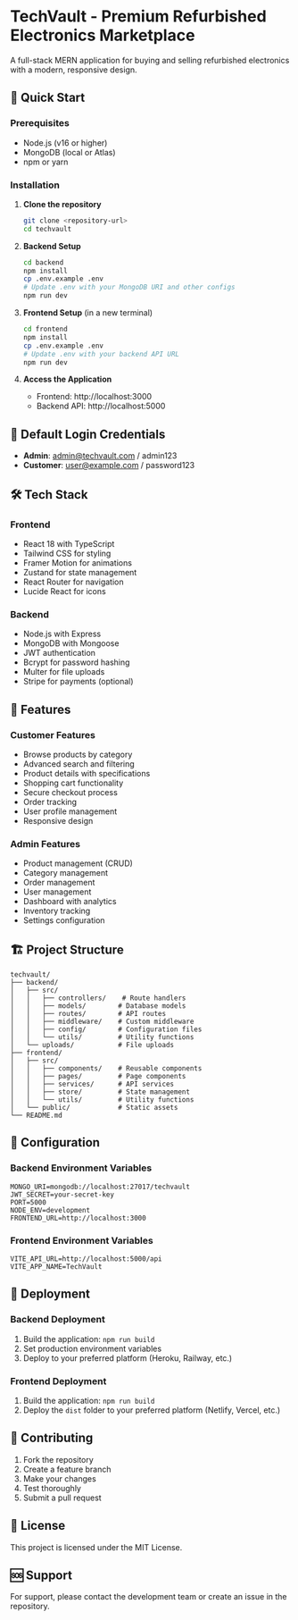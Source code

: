 # TechVault - Premium Refurbished Electronics Marketplace

A full-stack MERN application for buying and selling refurbished electronics with a modern, responsive design.

## 🚀 Quick Start

### Prerequisites
- Node.js (v16 or higher)
- MongoDB (local or Atlas)
- npm or yarn

### Installation

1. **Clone the repository**
   ```bash
   git clone <repository-url>
   cd techvault
   ```

2. **Backend Setup**
   ```bash
   cd backend
   npm install
   cp .env.example .env
   # Update .env with your MongoDB URI and other configs
   npm run dev
   ```

3. **Frontend Setup** (in a new terminal)
   ```bash
   cd frontend
   npm install
   cp .env.example .env
   # Update .env with your backend API URL
   npm run dev
   ```

4. **Access the Application**
   - Frontend: http://localhost:3000
   - Backend API: http://localhost:5000

## 🔐 Default Login Credentials

- **Admin**: admin@techvault.com / admin123
- **Customer**: user@example.com / password123

## 🛠 Tech Stack

### Frontend
- React 18 with TypeScript
- Tailwind CSS for styling
- Framer Motion for animations
- Zustand for state management
- React Router for navigation
- Lucide React for icons

### Backend
- Node.js with Express
- MongoDB with Mongoose
- JWT authentication
- Bcrypt for password hashing
- Multer for file uploads
- Stripe for payments (optional)

## 📱 Features

### Customer Features
- Browse products by category
- Advanced search and filtering
- Product details with specifications
- Shopping cart functionality
- Secure checkout process
- Order tracking
- User profile management
- Responsive design

### Admin Features
- Product management (CRUD)
- Category management
- Order management
- User management
- Dashboard with analytics
- Inventory tracking
- Settings configuration

## 🏗 Project Structure

```
techvault/
├── backend/
│   ├── src/
│   │   ├── controllers/    # Route handlers
│   │   ├── models/        # Database models
│   │   ├── routes/        # API routes
│   │   ├── middleware/    # Custom middleware
│   │   ├── config/        # Configuration files
│   │   └── utils/         # Utility functions
│   └── uploads/           # File uploads
├── frontend/
│   ├── src/
│   │   ├── components/    # Reusable components
│   │   ├── pages/         # Page components
│   │   ├── services/      # API services
│   │   ├── store/         # State management
│   │   └── utils/         # Utility functions
│   └── public/            # Static assets
└── README.md
```

## 🔧 Configuration

### Backend Environment Variables
```env
MONGO_URI=mongodb://localhost:27017/techvault
JWT_SECRET=your-secret-key
PORT=5000
NODE_ENV=development
FRONTEND_URL=http://localhost:3000
```

### Frontend Environment Variables
```env
VITE_API_URL=http://localhost:5000/api
VITE_APP_NAME=TechVault
```

## 🚀 Deployment

### Backend Deployment
1. Build the application: `npm run build`
2. Set production environment variables
3. Deploy to your preferred platform (Heroku, Railway, etc.)

### Frontend Deployment
1. Build the application: `npm run build`
2. Deploy the `dist` folder to your preferred platform (Netlify, Vercel, etc.)

## 🤝 Contributing

1. Fork the repository
2. Create a feature branch
3. Make your changes
4. Test thoroughly
5. Submit a pull request

## 📄 License

This project is licensed under the MIT License.

## 🆘 Support

For support, please contact the development team or create an issue in the repository.